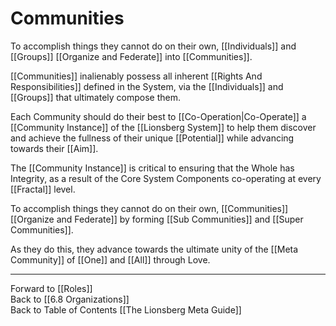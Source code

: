# Communities

To accomplish things they cannot do on their own, [[Individuals]] and [[Groups]] [[Organize and Federate]] into [[Communities]].    

[[Communities]] inalienably possess all inherent [[Rights And Responsibilities]] defined in the System, via the [[Individuals]] and [[Groups]] that ultimately compose them. 

Each Community should do their best to [[Co-Operation|Co-Operate]] a [[Community Instance]] of the [[Lionsberg System]] to help them discover and achieve the fullness of their unique [[Potential]] while advancing towards their [[Aim]]. 

The [[Community Instance]] is critical to ensuring that the Whole has Integrity, as a result of the Core System Components co-operating at every [[Fractal]] level. 

To accomplish things they cannot do on their own, [[Communities]] [[Organize and Federate]] by forming [[Sub Communities]] and [[Super Communities]]. 

As they do this, they advance towards the ultimate unity of the [[Meta Community]] of [[One]] and [[All]] through Love. 


___

Forward to [[Roles]]  
Back to [[6.8 Organizations]]  
Back to Table of Contents [[The Lionsberg Meta Guide]]  




